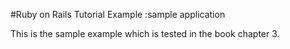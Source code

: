 #Ruby on Rails Tutorial Example :sample application

This is the sample example which is tested in the book chapter 3.